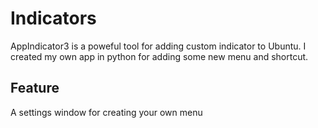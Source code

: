 # Indicators
AppIndicator3 is a poweful tool for adding custom indicator to Ubuntu. I created my own app in python for adding some new menu and shortcut.

## Feature

A settings window for creating your own menu
